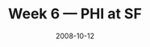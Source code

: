 ---
layout: game
title: Week 6 — PHI at SF
season: 2008
game_id: 2008_06_PHI_SF
week: 6
date: 2008-10-12
home_team: SF
away_team: PHI
final_home: 
final_away: 
pbp_url: /assets/data/pbp/2008/2008_06_PHI_SF.csv.gz
---